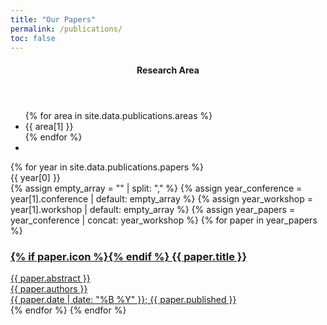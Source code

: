 ```yaml
---
title: "Our Papers"
permalink: /publications/
toc: false
---
```


<style>
h1 {
    text-align: center;
    margin-bottom: 1em;
}
</style>
<script>
function filterPapersByArea(area) {
    let showing = 0;
    let total = 0;
    let showingYears = new Set();
    document.querySelectorAll(".paper-entry-link").forEach((e) => {
        if (area === null || e.dataset.paperAreas.split(",").includes(area)) {
            e.style.display = "block";
            showing++;
            showingYears.add(e.dataset.paperYear);
        } else {
            e.style.display = "none";
        }
        total++;
    });
    console.log(showingYears);
    document.querySelectorAll(".paper-sep-year").forEach((e) => {
        if (showingYears.has(e.innerText)) {
            e.style.display = "block";
        } else {
            e.style.display = "none";
        }
    });
    document.querySelector(".paper-area-showing").innerText = `Showing ${showing}/${total}`;
}
window.addEventListener("load", () => {
    const paperFilters = document.querySelectorAll(".paper-area-filter");
    paperFilters.forEach((e) => {
        e.addEventListener("click", () => {
            if (e.classList.contains("active")) {
                e.classList.remove("active");
                filterPapersByArea(null);
            } else {
                // Only one filter may be active
                paperFilters.forEach((o) => {
                    o.classList.remove("active");
                });
                e.classList.add("active");
                filterPapersByArea(e.dataset.paperArea);
            }
        });
    });
    filterPapersByArea(null);
});
</script>

<aside class="sidebar__right sticky">
    <nav class="toc">
        <header>
            <h4 class="nav__title"><i class="fas fa-book"></i> Research Area</h4>
        </header>
        <ul class="toc__menu">
        {% for area in site.data.publications.areas %}
            <li><a class="paper-area-filter" data-paper-area="{{area[0]}}">{{ area[1] }}</a></li>
        {% endfor %}
            <li class="paper-area-showing"></li>
        </ul>
    </nav>
</aside>

<div>
    {% for year in site.data.publications.papers %}
        <div class="paper-sep-year">{{ year[0]  }}</div>
        <!-- A mess - to handle empty `conference:` or `workshop:` blocks -->
        {% assign empty_array = "" | split: "," %}
        {% assign year_conference = year[1].conference | default: empty_array %}
        {% assign year_workshop = year[1].workshop | default: empty_array %}
        {% assign year_papers = year_conference | concat: year_workshop %}
        {% for paper in year_papers %}
        <a href="{{ paper.url }}" target="_blank" class="paper-entry-link" data-paper-areas="{{ paper.area | join: "," }}" data-paper-year="{{ year[0] }}">
            <div class="paper-entry">
                <h3>{% if paper.icon %}<i class="fas {{ paper.icon }}"></i>{% endif %} {{ paper.title }}</h3>
                <div class="abstract">{{ paper.abstract }}</div>
                <div class="authors">{{ paper.authors }}</div>
                <div class="published">{{ paper.date | date: "%B %Y" }}; {{ paper.published }}</div>
            </div>
        </a>
        {% endfor %}
    {% endfor %}
</div>
